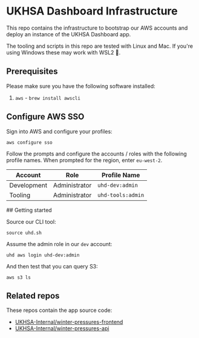 # UKHSA Dashboard Infrastructure

This repo contains the infrastructure to bootstrap our AWS accounts and deploy an instance of the UKHSA Dashboard app.

The tooling and scripts in this repo are tested with Linux and Mac. If you're using Windows these may work with WSL2 🤞.

## Prerequisites

Please make sure you have the following software installed:

1. `aws` - `brew install awscli`

## Configure AWS SSO

Sign into AWS and configure your profiles:

```
aws configure sso
```

Follow the prompts and configure the accounts / roles with the following profile names. When prompted for the region, enter `eu-west-2`.

| Account     | Role          | Profile Name      |
| ----------- | ------------- | ----------------- |
| Development | Administrator | `uhd-dev:admin`   |
| Tooling     | Administrator | `uhd-tools:admin` |

## Getting started

Source our CLI tool:

```
source uhd.sh
```

Assume the admin role in our `dev` account:

```
uhd aws login uhd-dev:admin
```

And then test that you can query S3:

```
aws s3 ls
```

## Related repos

These repos contain the app source code:

- [UKHSA-Internal/winter-pressures-frontend](https://github.com/UKHSA-Internal/winter-pressures-frontend)
- [UKHSA-Internal/winter-pressures-api](https://github.com/UKHSA-Internal/winter-pressures-api)
